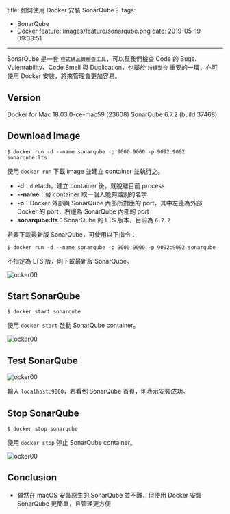title: 如何使用 Docker 安裝 SonarQube？
tags:
  - SonarQube
  - Docker
feature: images/feature/sonarqube.png
date: 2019-05-19 09:38:51
---
SonarQube 是一套 `程式碼品質檢查工具`，可以幫我們檢查 Code 的 Bugs、 Vulenrability、Code Smell 與 Duplication，也屬於 `持續整合` 重要的一環，亦可使用 Docker 安裝，將來管理會更加容易。

<!-- more -->

## Version

Docker for Mac 18.03.0-ce-mac59 (23608)
SonarQube 6.7.2 (build 37468)

## Download Image

```shell
$ docker run -d --name sonarqube -p 9000:9000 -p 9092:9092 sonarqube:lts
```

使用 `docker run` 下載 image 並建立 container 並執行之。

* **-d**：`d` etach，建立 container 後，就脫離目前 process
* **--name**：替 container 取一個人能夠識別的名字
* **-p**：Docker 外部與 SonarQube 內部所對應的 port，其中左邊為外部 Docker 的 port，右邊為 SonarQube 內部的 port
* **sonarqube:lts**：SonarQube 的 LTS 版本，目前為 `6.7.2`

 若要下載最新版 SonarQube，可使用以下指令：

```shell
$ docker run -d --name sonarqube -p 9000:9000 -p 9092:9092 sonarqube
```

不指定為 LTS 版，則下載最新版 SonarQube。

![ocker00](/images/sonarqube/docker/docker000.png)

## Start SonarQube

```shell
$ docker start sonarqube
```

使用 `docker start` 啟動 SonarQube container。

![ocker00](/images/sonarqube/docker/docker003.png)

## Test SonarQube

![ocker00](/images/sonarqube/docker/docker001.png)

輸入 `localhost:9000`，若看到 SonarQube 首頁，則表示安裝成功。

## Stop SonarQube

```shell
$ docker stop sonarqube
```

使用 `docker stop` 停止 SonarQube container。

![ocker00](/images/sonarqube/docker/docker002.png)

## Conclusion

* 雖然在 macOS 安裝原生的 SonarQube 並不難，但使用 Docker 安裝 SonarQube 更簡單，且管理更方便

